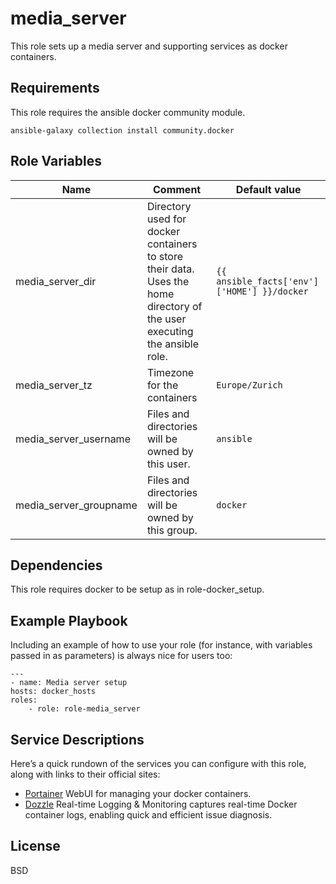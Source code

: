media_server
=========

This role sets up a media server and supporting services as docker containers.

Requirements
------------

This role requires the ansible docker community module.

    ansible-galaxy collection install community.docker

Role Variables
--------------

| Name                         | Comment                                                   | Default value  |
|------------------------------|-----------------------------------------------------------|----------------|
| media_server_dir        | Directory used for docker containers to store their data. Uses the home directory of the user executing the ansible role. | `{{ ansible_facts['env']['HOME'] }}/docker`      |
| media_server_tz | Timezone for the containers  | `Europe/Zurich` |
| media_server_username | Files and directories will be owned by this user. | `ansible` |
| media_server_groupname | Files and directories will be owned by this group. |`docker`|

Dependencies
------------

This role requires docker to be setup as in role-docker_setup.

Example Playbook
----------------

Including an example of how to use your role (for instance, with variables passed in as parameters) is always nice for users too:

    ---
    - name: Media server setup
    hosts: docker_hosts
    roles:
        - role: role-media_server

Service Descriptions
--------------------
Here’s a quick rundown of the services you can configure with this role, along with links to their official sites:

- [Portainer](https://www.portainer.io/) WebUI for managing your docker containers.
- [Dozzle](https://dozzle.dev/) Real-time Logging & Monitoring captures real-time Docker container logs, enabling quick and efficient issue diagnosis.


License
-------

BSD
